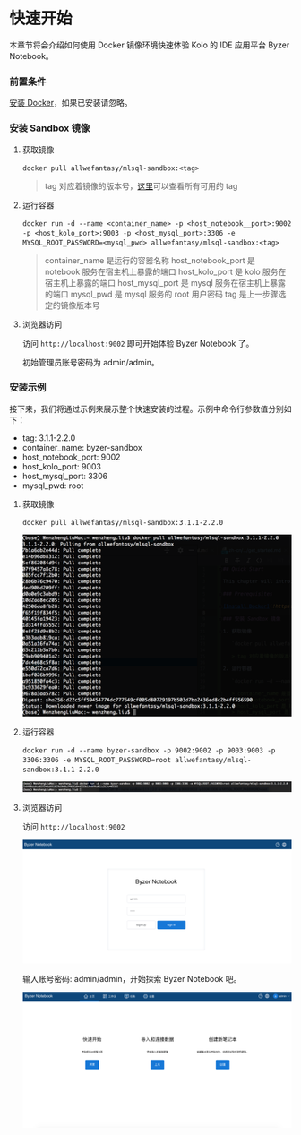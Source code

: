 # 快速开始

本章节将会介绍如何使用 Docker 镜像环境快速体验 Kolo 的 IDE 应用平台 Byzer Notebook。

### 前置条件

[安装 Docker](!https://www.docker.com/products/docker-desktop)，如果已安装请忽略。

### 安装 Sandbox 镜像

1. 获取镜像

   `docker pull allwefantasy/mlsql-sandbox:<tag>`

   > tag 对应着镜像的版本号，[这里](!https://hub.docker.com/r/allwefantasy/mlsql-sandbox/tags)可以查看所有可用的 tag

2. 运行容器

   `docker run -d --name <container_name> -p <host_notebook__port>:9002 -p <host_kolo_port>:9003 -p <host_mysql_port>:3306 -e MYSQL_ROOT_PASSWORD=<mysql_pwd> allwefantasy/mlsql-sandbox:<tag>`

   > container_name 是运行的容器名称
   > host_notebook_port 是 notebook 服务在宿主机上暴露的端口
   > host_kolo_port 是 kolo 服务在宿主机上暴露的端口
   > host_mysql_port 是 mysql 服务在宿主机上暴露的端口
   > mysql_pwd 是 mysql 服务的 root 用户密码
   > tag 是上一步骤选定的镜像版本号

3. 浏览器访问

   访问 `http://localhost:9002` 即可开始体验 Byzer Notebook 了。

   初始管理员账号密码为 admin/admin。

### 安装示例

接下来，我们将通过示例来展示整个快速安装的过程。示例中命令行参数值分别如下：

- tag: 3.1.1-2.2.0
- container_name: byzer-sandbox
- host_notebook_port: 9002
- host_kolo_port: 9003
- host_mysql_port: 3306
- mysql_pwd: root

1. 获取镜像

   `docker pull allwefantasy/mlsql-sandbox:3.1.1-2.2.0`

   ![fetch_image](https://raw.githubusercontent.com/byzer-org/byzer-doc/main/kolo-lang/zh-cn/introduction/images/fetch_sandbox_image.png)

2. 运行容器

   `docker run -d --name byzer-sandbox -p 9002:9002 -p 9003:9003 -p 3306:3306 -e MYSQL_ROOT_PASSWORD=root allwefantasy/mlsql-sandbox:3.1.1-2.2.0`

   ![run_container](https://raw.githubusercontent.com/byzer-org/byzer-doc/main/kolo-lang/zh-cn/introduction/images/run_sandbox_container.png)


3. 浏览器访问

   访问 `http://localhost:9002`

   ![visit_notebook](https://raw.githubusercontent.com/byzer-org/byzer-doc/main/kolo-lang/zh-cn/introduction/images/visit_notebook.png)

   输入账号密码: admin/admin，开始探索 Byzer Notebook 吧。

   ![explore_notebook](https://raw.githubusercontent.com/byzer-org/byzer-doc/main/kolo-lang/zh-cn/introduction/images/explore_notebook_cn.png)

   


